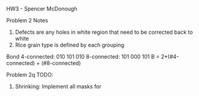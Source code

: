 HW3 - Spencer McDonough


Problem 2 Notes
1. Defects are any holes in white region that need to be corrected back to white
2. Rice grain type is defined by each grouping

Bond
4-connected:
010
101
010
8-connected:
101
000
101
B = 2*(#4-connected) + (#8-connected)

Problem 2q TODO:
1. Shrinking: Implement all masks for 
